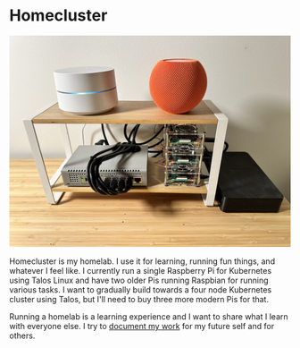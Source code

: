 # Homecluster

![Photograph of the homecluster](./media/cluster.jpeg)

Homecluster is my homelab. I use it for learning, running fun things, and whatever I feel like. I currently run a single Raspberry Pi for Kubernetes using Talos Linux and have two older Pis running Raspbian for running various tasks. I want to gradually build towards a four node Kubernetes cluster using Talos, but I'll need to buy three more modern Pis for that.

Running a homelab is a learning experience and I want to share what I learn with everyone else. I try to [document my work](./notebook) for my future self and for others.
